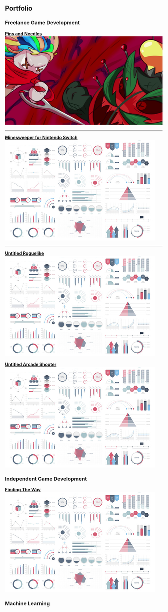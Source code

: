 ## Portfolio

### Freelance Game Development

[**Pins and Needles**](/Projects/PinsAndNeedles)
<img src="images/PinsAndNeedles/TrailerSS.jpg"/> 

---
[**Minesweeper for Nintendo Switch**](/Projects/PinsAndNeedles)
<img src="images/dummy_thumbnail.jpg?raw=true"/>

---
[**Untitled Roguelike**](/Projects/PinsAndNeedles)
<img src="images/dummy_thumbnail.jpg?raw=true"/>

[**Untitled Arcade Shooter**](/Projects/PinsAndNeedles)
<img src="images/dummy_thumbnail.jpg?raw=true"/>

### Independent Game Development
[**Finding The Way**](/Projects/PinsAndNeedles)
<img src="images/dummy_thumbnail.jpg?raw=true"/>

### Machine Learning





